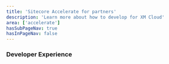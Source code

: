 ```yaml
---
title: 'Sitecore Accelerate for partners'
description: 'Learn more about how to develop for XM Cloud'
area: ['accelerate']
hasSubPageNav: true
hasInPageNav: false
---
```


### Developer Experience
